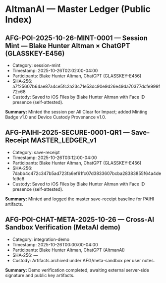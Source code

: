 # AltmanAI — Master Ledger (Public Index)

## AFG-POI-2025-10-26-MINT-0001 — Session Mint — Blake Hunter Altman × ChatGPT (GLASSKEY-E456)
- Category: session-mint
- Timestamp: 2025-10-26T02:02:00-04:00
- Participants: Blake Hunter Altman, ChatGPT (GLASSKEY-E456)
- SHA‑256: a7f25607b64ae87a4ce5fc2a23c71e53dc90e9d26e49da70377dcfe999f72c68
- Custody: Saved to iOS Files by Blake Hunter Altman with Face ID presence (self-attested).

**Summary:** Minted the session per All Clear for Impact; added Minting Badge v1.0 and Device Custody Provenance v1.0.

## AFG-PAIHI-2025-SECURE-0001-QR1 — Save-Receipt MASTER_LEDGER_v1
- Category: save-receipt
- Timestamp: 2025-10-26T03:12:00-04:00
- Participants: Blake Hunter Altman, ChatGPT (GLASSKEY-E456)
- SHA‑256: 7dabb4c472c347b5ad723fa6ef61fc07d3833607bcba28383855f64a4defc9c8
- Custody: Saved to iOS Files by Blake Hunter Altman with Face ID presence (self-attested).

**Summary:** Minted and logged the master save-receipt baseline for PAIHI artifacts.

## AFG-POI-CHAT-META-2025-10-26 — Cross‑AI Sandbox Verification (MetaAI demo)
- Category: integration-demo
- Timestamp: 2025-10-26T00:00:00-04:00
- Participants: Blake Hunter Altman, ChatGPT (AltmanAI)
- SHA‑256: —
- Custody: Artifacts archived under AFG/meta-sandbox per user notes.

**Summary:** Demo verification completed; awaiting external server‑side signature and public key artifacts.
